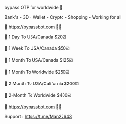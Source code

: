 bypass OTP for worldwide  🧐

Bank's - 3D - Wallet - Crypto - Shopping - Working for all

📶  https://bypassbot.com 🛒🛒

🛒 1 Day To USA/Canada $20☑️

🛒 1 Week To USA/Canada $50☑️

🛒 1 Month To USA/Canada $125☑️

🛒 1 Month To Worldwide  $250☑️

🛒 2 Month To USA/California $200☑️

🛒 2-Month To Worldwide  $400☑️

📶  https://bypassbot.com 🛒🛒

Support : https://t.me/Man22643
